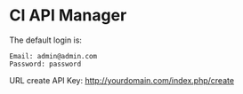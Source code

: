 # CI API Manager

The default login is:

    Email: admin@admin.com
    Password: password

URL create API Key:
http://yourdomain.com/index.php/create

